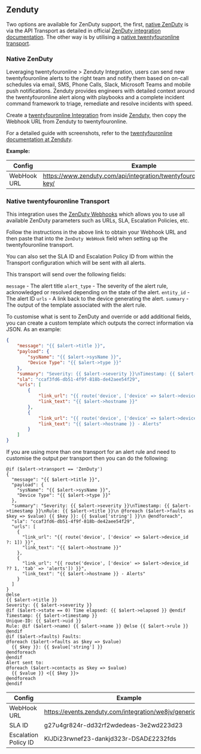 ## Zenduty

Two options are available for ZenDuty support, the first, [native ZenDuty](#native-zenduty)
is via the API Transport as detailed in official [ZenDuty integration documentation](https://docs.zenduty.com/docs/twentyfouronline).
The other way is by utilising a [native twentyfouronline transport](#native-twentyfouronline-transport).

### Native ZenDuty
Leveraging twentyfouronline > Zenduty Integration, users can send new twentyfouronline 
alerts to the right team and notify them based on on-call schedules
via email, SMS, Phone Calls, Slack, Microsoft Teams and mobile push
notifications. Zenduty provides engineers with detailed context around 
the twentyfouronline alert along with playbooks and a complete incident command
framework to triage, remediate and resolve incidents with speed.

Create a [twentyfouronline Integration](https://docs.zenduty.com/docs/twentyfouronline) from inside 
[Zenduty](https://www.zenduty.com), then copy the Webhook URL from Zenduty
to twentyfouronline.

For a detailed guide with screenshots, refer to the 
[twentyfouronline documentation at Zenduty](https://docs.zenduty.com/docs/twentyfouronline).

**Example:**

| Config | Example |
| ------ | ------- |
| WebHook URL | <https://www.zenduty.com/api/integration/twentyfouronline/integration-key/> |

### Native twentyfouronline Transport
This integration uses the [ZenDuty Webhooks](https://zenduty.com/docs/generic-integration/) 
which allows you to use all available ZenDuty parameters such as URLs, SLA, 
Escalation Policies, etc.

Follow the instructions in the above link to obtain your Webhook URL and then paste that 
into the `ZenDuty WebHook` field when setting up the twentyfouronline transport.

You can also set the SLA ID and Escalation Policy ID from within the Transport configuration 
which will be sent with all alerts.

This transport will send over the following fields:

`message` - The alert title
`alert_type` - The severity of the alert rule, acknowledged or resolved depending on the state of the alert.
`entity_id` - The alert ID
`urls` - A link back to the device generating the alert.
`summary` - The output of the template associated with the alert rule.

To customise what is sent to ZenDuty and override or add additional fields, you can create 
a custom template which outputs the correct information via JSON. As an example:

```json
{
    "message": "{{ $alert->title }}",
    "payload": {
        "sysName": "{{ $alert->sysName }}",
        "Device Type": "{{ $alert->type }}"
    },
    "summary": "Severity: {{ $alert->severity }}\nTimestamp: {{ $alert->timestamp }}\nRule: {{ $alert->title }}\n @foreach ($alert->faults as $key => $value) {{ $key }}: {{ $value['string'] }}\n @endforeach",
    "sla": "ccaf3fd6-db51-4f9f-818b-de42aee54f29",
    "urls": [
        {
            "link_url": "{{ route('device', ['device' => $alert->device_id ?: 1]) }}",
            "link_text": "{{ $alert->hostname }}"
        },
        {
            "link_url": "{{ route('device', ['device' => $alert->device_id ?? 1, 'tab' => 'alerts']) }}",
            "link_text": "{{ $alert->hostname }} - Alerts"
        }
    ]
}
```
If you are using more than one transport for an alert rule and need to customise the output per 
transport then you can do the following:

```
@if ($alert->transport == 'ZenDuty')
{
  "message": "{{ $alert->title }}",
  "payload": {
    "sysName": "{{ $alert->sysName }}",
    "Device Type": "{{ $alert->type }}"
  },
  "summary": "Severity: {{ $alert->severity }}\nTimestamp: {{ $alert->timestamp }}\nRule: {{ $alert->title }}\n @foreach ($alert->faults as $key => $value) {{ $key }}: {{ $value['string'] }}\n @endforeach",
  "sla": "ccaf3fd6-db51-4f9f-818b-de42aee54f29",
  "urls": [
    {
      "link_url": "{{ route('device', ['device' => $alert->device_id ?: 1]) }}",
      "link_text": "{{ $alert->hostname }}"
    },
    {
      "link_url": "{{ route('device', ['device' => $alert->device_id ?? 1, 'tab' => 'alerts']) }}",
      "link_text": "{{ $alert->hostname }} - Alerts"
    }
  ]
}
@else
{{ $alert->title }}
Severity: {{ $alert->severity }}
@if ($alert->state == 0) Time elapsed: {{ $alert->elapsed }} @endif
Timestamp: {{ $alert->timestamp }}
Unique-ID: {{ $alert->uid }}
Rule: @if ($alert->name) {{ $alert->name }} @else {{ $alert->rule }} @endif
@if ($alert->faults) Faults:
@foreach ($alert->faults as $key => $value)
  {{ $key }}: {{ $value['string'] }}
@endforeach
@endif
Alert sent to:
@foreach ($alert->contacts as $key => $value)
  {{ $value }} <{{ $key }}>
@endforeach
@endif
```

| Config               | Example                                                      |
|----------------------|--------------------------------------------------------------|
| WebHook URL          | <https://events.zenduty.com/integration/we8jv/generic/hash/> |
| SLA ID               | g27u4gr824r-dd32rf2wdedeas-3e2wd223d23                       |
| Escalation Policy ID | KIJDi23rwnef23-dankjd323r-DSAD£2232fds                        |




